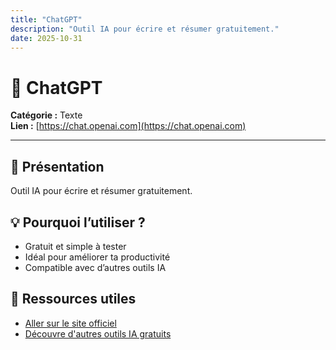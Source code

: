 ```yaml
---
title: "ChatGPT"
description: "Outil IA pour écrire et résumer gratuitement."
date: 2025-10-31
---
```


# 🧠 ChatGPT

**Catégorie :** Texte  
**Lien :** [https://chat.openai.com](https://chat.openai.com)

---

## 🚀 Présentation

Outil IA pour écrire et résumer gratuitement.

## 💡 Pourquoi l’utiliser ?
- Gratuit et simple à tester
- Idéal pour améliorer ta productivité
- Compatible avec d’autres outils IA

## 🔗 Ressources utiles
- [Aller sur le site officiel](https://chat.openai.com)
- [Découvre d'autres outils IA gratuits](../index.html)
